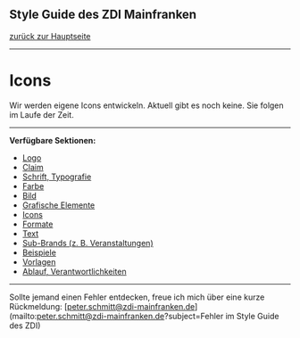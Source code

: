 ## Style Guide des ZDI Mainfranken
[zurück zur Hauptseite](Readme.md)

---

# Icons
Wir werden eigene Icons entwickeln. Aktuell gibt es noch keine. Sie folgen im Laufe der Zeit.  


---

**Verfügbare Sektionen:**

* [Logo](Logo.md)
* [Claim](Claim.md)
* [Schrift, Typografie](Schrift_Typografie.md)
* [Farbe](Farbe.md)
* [Bild](Bild.md)
* [Grafische Elemente](Grafische_Elemente.md)
* [Icons](Icons.md)
* [Formate](Formate.md)
* [Text](Text.md)
* [Sub-Brands (z. B. Veranstaltungen)](Subbrands_zB_Veranstaltungen.md)
* [Beispiele](Beispiele.md)
* [Vorlagen](Vorlagen.md)
* [Ablauf, Verantwortlichkeiten](Ablauf_Verantwortlichkeiten.md)


---

Sollte jemand einen Fehler entdecken, freue ich mich über eine kurze Rückmeldung: [peter.schmitt@zdi-mainfranken.de](mailto:peter.schmitt@zdi-mainfranken.de?subject=Fehler im Style Guide des ZDI)
